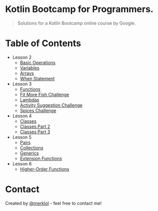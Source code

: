 # Kotlin Bootcamp for Programmers.

>Solutions for a Kotlin Bootcamp online course by Google.

# Table of Contents
- Lesson 2
    * [Basic Operations](/src/lesson2)
    * [Variables](/src/lesson2)
    * [Arrays](/src/lesson2)
    * [When Statement](/src/lesson2)
- Lesson 3
    * [Functions](/src/lesson3)
    * [Fit More Fish Challenge](/src/lesson3)
    * [Lambdas](/src/lesson3)
    * [Activity Suggestion Challenge](/src/lesson3)
    * [Spices Challenge](/src/lesson3)
- Lesson 4
    * [Classes](/src/lesson4/classes)
    * [Classes Part 2](/src/lesson4/classes2)
    * [Classes Part 3](/src/lesson4/classes3)
- Lesson 5
    * [Pairs](/src/lesson5/pairs)
    * [Collections](/src/lesson5/collections)
    * [Generics](/src/lesson5/generics)
    * [Extension Functions](/src/lesson5/extensionfunctions)
- Lesson 6
    * [Higher-Order Functions](/src/lesson6)

# Contact
Created by [@merklol](https://www.facebook.com/merk.merklol) - feel free to contact me!